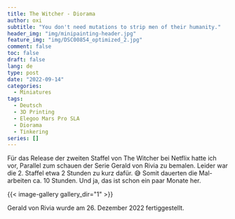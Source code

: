 ```yaml
---
title: The Witcher - Diorama
author: oxi
subtitle: "You don't need mutations to strip men of their humanity."
header_img: "img/minipainting-header.jpg"
feature_img: "img/DSC00854_optimized_2.jpg"
comment: false
toc: false
draft: false
lang: de
type: post
date: "2022-09-14"
categories:
  - Miniatures
tags:
  - Deutsch
  - 3D Printing
  - Elegoo Mars Pro SLA
  - Diorama
  - Tinkering
series: []
---
```

Für das Release der zweiten Staffel von The Witcher bei Netflix hatte ich vor, Parallel zum schauen der Serie Gerald von Rivia zu bemalen. Leider war die 2. Staffel etwa 2 Stunden zu kurz dafür. 😅 Somit dauerten die Mal-arbeiten ca. 10 Stunden. Und ja, das ist schon ein paar Monate her.

{{< image-gallery gallery_dir="1" >}}

Gerald von Rivia wurde am 26. Dezember 2022 fertiggestellt.
